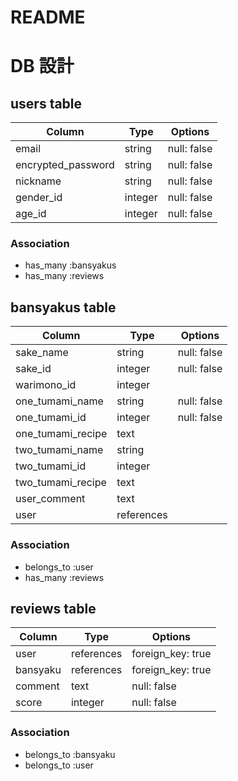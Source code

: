 # README
# DB 設計

## users table

| Column             | Type                | Options                 |
|--------------------|---------------------|-------------------------|
| email              | string              | null: false             |
| encrypted_password | string              | null: false             |
| nickname           | string              | null: false             |
| gender_id          | integer             | null: false             |
| age_id             | integer             | null: false             |

### Association

* has_many :bansyakus
* has_many :reviews

## bansyakus table

| Column                              | Type       | Options           |
|-------------------------------------|------------|-------------------|
| sake_name                           | string     | null: false       |
| sake_id                             | integer    | null: false       |
| warimono_id                         | integer    |                   |
| one_tumami_name                     | string     | null: false       |
| one_tumami_id                       | integer    | null: false       |
| one_tumami_recipe                   | text       |                   |
| two_tumami_name                     | string     |                   |
| two_tumami_id                       | integer    |                   |
| two_tumami_recipe                   | text       |                   |
| user_comment                        | text       |                   |
| user                                | references |                   |

### Association

- belongs_to :user
- has_many :reviews

## reviews table

| Column      | Type       | Options           |
|-------------|------------|-------------------|
| user        | references | foreign_key: true |
| bansyaku    | references | foreign_key: true |
| comment     | text       | null: false       |
| score       | integer    | null: false       |

### Association

- belongs_to :bansyaku
- belongs_to :user